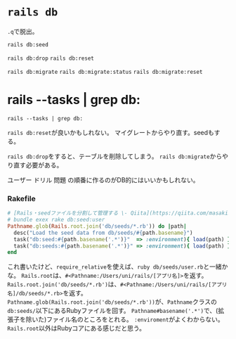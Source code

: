 # `rails db`

`.q`で脱出。


`rails db:seed`

`rails db:drop`
`rails db:reset`


`rails db:migrate`
`rails db:migrate:status`
`rails db:migrate:reset`

# rails --tasks | grep db:

```
rails --tasks | grep db:
```

`rails db:reset`が良いかもしれない。
マイグレートからやり直す。seedもする。

`rails db:drop`をすると、テーブルを削除してしまう。
`rails db:migrate`からやり直す必要がある。

ユーザー
ドリル
問題
の順番に作るのがDB的にはいいかもしれない。


### Rakefile

```ruby
# [Rails・seedファイルを分割して管理する \- Qiita](https://qiita.com/masaki7555/items/d65f56958020cbca5ee0)
# bundle exex rake db:seed:user
Pathname.glob(Rails.root.join('db/seeds/*.rb')) do |path|
  desc("Load the seed data from db/seeds/#{path.basename}")
  task("db:seed:#{path.basename('.*')}"  => :environment){ load(path) }
  task("db:seeds:#{path.basename('.*')}" => :environment){ load(path) }
end
```

これ書いたけど、`require_relative`を使えば、`ruby db/seeds/user.rb`と一緒かな。
`Rails.root`は、`#<Pathname:/Users/uni/rails/[アプリ名]>`を返す。
`Rails.root.join('db/seeds/*.rb')`は、`#<Pathname:/Users/uni/rails/[アプリ名]/db/seeds/*.rb>`を返す。
`Pathname.glob(Rails.root.join('db/seeds/*.rb'))`が、`Pathname`クラスの`db:seeds/`以下にあるRubyファイルを回す。
`Pathname#basename('.*')`で、(拡張子を除いた)ファイル名のところをとれる。
`:enviroment`がよくわからない。
`Rails.root`以外はRubyコアにある感じだと思う。
